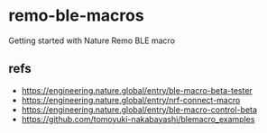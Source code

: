 # remo-ble-macros
Getting started with Nature Remo BLE macro
## refs
- https://engineering.nature.global/entry/ble-macro-beta-tester
- https://engineering.nature.global/entry/nrf-connect-macro
- https://engineering.nature.global/entry/ble-macro-control-beta
- https://github.com/tomoyuki-nakabayashi/blemacro_examples
